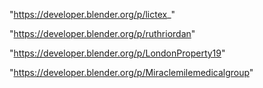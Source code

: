"https://developer.blender.org/p/lictex_"

"https://developer.blender.org/p/ruthriordan"

"https://developer.blender.org/p/LondonProperty19"

"https://developer.blender.org/p/Miraclemilemedicalgroup"

